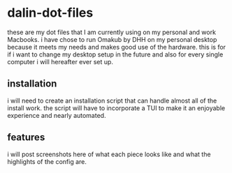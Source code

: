 # dalin-dot-files
these are my dot files that I am currently using on my personal and work Macbooks. i have chose to run Omakub by DHH on my personal desktop because it meets my needs and makes good use of the hardware. this is for if i want to change my desktop setup in the future and also for every single computer i will hereafter ever set up.

## installation
i will need to create an installation script that can handle almost all of the install work. the script will have to incorporate a TUI to make it an enjoyable experience and nearly automated. 

## features
i will post screenshots here of what each piece looks like and what the highlights of the config are.
